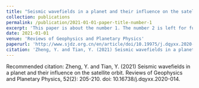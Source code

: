 ```yaml
---
title: "Seismic wavefields in a planet and their influence on the satellite orbit"
collection: publications
permalink: /publication/2021-01-01-paper-title-number-1
excerpt: 'This paper is about the number 1. The number 2 is left for future work.'
date: 2021-01-01
venue: 'Reviews of Geophysics and Planetary Physics'
paperurl: 'http://www.sjdz.org.cn/en/article/doi/10.19975/j.dqyxx.2020-014'
citation: 'Zheng, Y. and Tian, Y. (2021) Seismic wavefields in a planet and their influence on the satellite orbit. Reviews of Geophysics and Planetary Physics, 52(2): 205-210. doi: 10.16738/j.dqyxx.2020-014.'
---
```



Recommended citation: Zheng, Y. and Tian, Y. (2021) Seismic wavefields in a planet and their influence on the satellite orbit. Reviews of Geophysics and Planetary Physics, 52(2): 205-210. doi: 10.16738/j.dqyxx.2020-014.
